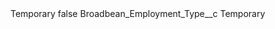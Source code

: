 <?xml version="1.0" encoding="UTF-8"?>
<CustomMetadata xmlns="http://soap.sforce.com/2006/04/metadata" xmlns:xsi="http://www.w3.org/2001/XMLSchema-instance" xmlns:xsd="http://www.w3.org/2001/XMLSchema">
    <label>Temporary</label>
    <protected>false</protected>
    <values>
        <field>Broadbean_Employment_Type__c</field>
        <value xsi:type="xsd:string">Temporary</value>
    </values>
</CustomMetadata>
